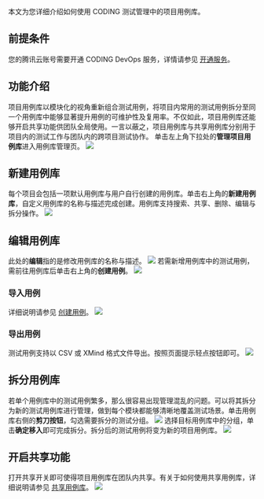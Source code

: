 本文为您详细介绍如何使用 CODING 测试管理中的项目用例库。

## 前提条件
您的腾讯云账号需要开通 CODING DevOps 服务，详情请参见 [开通服务](https://cloud.tencent.com/document/product/1115/37268)。
[](id:intro)
## 功能介绍
项目用例库以模块化的视角重新组合测试用例，将项目内常用的测试用例拆分至同一个用例库中能够显著提升用例的可维护性及复用率。不仅如此，项目用例库还能够开启共享功能供团队全局使用。一言以蔽之，项目用例库与共享用例库分别用于项目内的测试工作与团队内的跨项目测试协作。
单击左上角下拉处的**管理项目用例库**进入用例库管理页。
![](https://qcloudimg.tencent-cloud.cn/raw/f22846e179f623c3ce3768d915c19543.png)
[](id:project-cases)
## 新建用例库
每个项目会包括一项默认用例库与用户自行创建的用例库。单击右上角的**新建用例库**，自定义用例库的名称与描述完成创建。用例库支持搜索、共享、删除、编辑与拆分操作。
![](https://qcloudimg.tencent-cloud.cn/raw/a1162a87afe8c59d9b5e16b723543e3c.png)
[](id:split)
## 编辑用例库
此处的**编辑**指的是修改用例库的名称与描述。
![](https://qcloudimg.tencent-cloud.cn/raw/42ef0eae3882df88431cda16fe5dfe4a.png)
若需新增用例库中的测试用例，需前往用例库后单击右上角的**创建用例**。
![](https://qcloudimg.tencent-cloud.cn/raw/3895aef363f3397bb87018e16e4a2fab.png)
[](id:input)
### 导入用例
详细说明请参见 [创建用例](https://cloud.tencent.com/document/product/1114/59730#E5.A4.96.E9.83.A8.E5.AF.BC.E5.85.A5.E6.B5.8B.E8.AF.95.E7.94.A8.E4.BE.8B)。
![](https://qcloudimg.tencent-cloud.cn/raw/f9c300fc148f3c85524ed7ff39761212.png)
[](id:output)
### 导出用例
测试用例支持以 CSV 或 XMind 格式文件导出。按照页面提示轻点按钮即可。
![](https://qcloudimg.tencent-cloud.cn/raw/ac78c554710bca5d79213a58ffed8ebb.png)
[](id:split)
## 拆分用例库
若单个用例库中的测试用例繁多，那么很容易出现管理混乱的问题。可以将其拆分为新的测试用例库进行管理，做到每个模块都能够清晰地覆盖测试场景。单击用例库右侧的**剪刀按钮**，勾选需要拆分的测试分组。
![](https://qcloudimg.tencent-cloud.cn/raw/15ca1940a632eee8cd6a80fcff7e4ae3.png)
选择目标用例库中的分组，单击**确定移入**即可完成拆分。拆分后的测试用例将变为新的项目用例库。
![](https://qcloudimg.tencent-cloud.cn/raw/d5ac3e78b61b64d55c43c114e098fdb6.png)
[](id:share)
## 开启共享功能
打开共享开关即可使得项目用例库在团队内共享。有关于如何使用共享用例库，详细说明请参见 [共享用例库](https://cloud.tencent.com/document/product/1114/83162)。
![](https://qcloudimg.tencent-cloud.cn/raw/c44e1bf1f8ce374032f17451c9ab3136.png)
